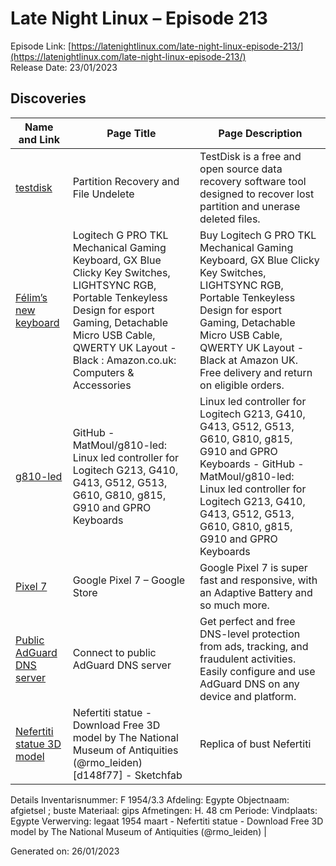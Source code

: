 # Late Night Linux – Episode 213
Episode Link: [https://latenightlinux.com/late-night-linux-episode-213/](https://latenightlinux.com/late-night-linux-episode-213/)  
Release Date: 23/01/2023
## Discoveries

| Name and Link | Page Title | Page Description |
| ----- | ----- | ----- |
| [testdisk](https://www.cgsecurity.org/wiki/TestDisk) | Partition Recovery and File Undelete | TestDisk is a free and open source data recovery software tool designed to recover lost partition and unerase deleted files. |
| [Félim’s new keyboard](https://www.amazon.co.uk/dp/B07W6JP28L/) | Logitech G PRO TKL Mechanical Gaming Keyboard, GX Blue Clicky Key Switches, LIGHTSYNC RGB, Portable Tenkeyless Design for esport Gaming, Detachable Micro USB Cable, QWERTY UK Layout - Black : Amazon.co.uk: Computers & Accessories | Buy Logitech G PRO TKL Mechanical Gaming Keyboard, GX Blue Clicky Key Switches, LIGHTSYNC RGB, Portable Tenkeyless Design for esport Gaming, Detachable Micro USB Cable, QWERTY UK Layout - Black at Amazon UK. Free delivery and return on eligible orders. |
| [g810-led](https://github.com/MatMoul/g810-led/) | GitHub - MatMoul/g810-led: Linux led controller for Logitech G213, G410, G413, G512, G513, G610, G810, g815, G910 and GPRO Keyboards | Linux led controller for Logitech G213, G410, G413, G512, G513, G610, G810, g815, G910 and GPRO Keyboards - GitHub - MatMoul/g810-led: Linux led controller for Logitech G213, G410, G413, G512, G513, G610, G810, g815, G910 and GPRO Keyboards |
| [Pixel 7](https://store.google.com/gb/product/pixel_7?hl=en-GB) | Google Pixel 7 – Google Store | Google Pixel 7 is super fast and responsive, with an Adaptive Battery and so much more. |
| [Public AdGuard DNS server](https://adguard-dns.io/en/public-dns.html) | Connect to public AdGuard DNS server | Get perfect and free DNS-level protection from ads, tracking, and fraudulent activities. Easily configure and use AdGuard DNS on any device and platform. |
| [Nefertiti statue 3D model](https://sketchfab.com/3d-models/nefertiti-statue-d148f771c3f44225b56cb7ce8d3c5ce6?utm_source=pocket_reader) | Nefertiti statue - Download Free 3D model by The National Museum of Antiquities (@rmo_leiden) [d148f77] - Sketchfab | Replica of bust Nefertiti

Details
Inventarisnummer: F 1954/3.3
Afdeling: Egypte
Objectnaam: afgietsel ; buste
Materiaal: gips
Afmetingen: H. 48 cm
Periode:
Vindplaats: Egypte
Verwerving: legaat 1954 maart - Nefertiti statue - Download Free 3D model by The National Museum of Antiquities (@rmo_leiden) |

Generated on: 26/01/2023